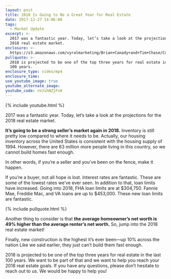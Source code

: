 ```yaml
---
layout: post
title: 2018 Is Going to Be a Great Year for Real Estate
date: 2017-12-27 14:06:00
tags:
  - Market Update
excerpt: >-
  2017 was a fantastic year. Today, let’s take a look at the projections for the
  2018 real estate market.
enclosure: >-
  https://s3.amazonaws.com/vyralmarketing/Brian+Canady+and+Tim+Chase/Colorado+Springs+Real+Estate-+2018+real+estate+market+predictions.mp4
pullquote: >-
  2018 is projected to be one of the top three years for real estate in the last
  100 years.
enclosure_type: video/mp4
enclosure_time:
use_youtube_image: true
youtube_alternate_image:
youtube_code: nVJshNZjFn8
---
```



{% include youtube.html %}

2017 was a fantastic year. Today, let’s take a look at the projections for the 2018 real estate market.

**It’s going to be a strong seller’s market again in 2018.** Inventory is still pretty low compared to where it needs to be. Actually, our housing inventory across the United States is consistent with the housing supply of 1994. However, there are 63 million more people living in this country, so we cannot build homes fast enough.

In other words, if you’re a seller and you’ve been on the fence, make it happen.

If you’re a buyer, not all hope is lost. Interest rates are fantastic. These are some of the lowest rates we’ve ever seen. In addition to that, loan limits have increased. Going into 2018, FHA loan limits are at $304,750. Fannie Mae, Freddie Mac, and VA loans are up to $453,000. These new loan limits are fantastic.

{% include pullquote.html %}

Another thing to consider is that **the average homeowner’s net worth is 49% higher than the average renter’s net worth.** So, jump into the 2018 real estate market!

Finally, new construction is the highest it’s ever been—up 10% across the nation Like we said earlier, they just can’t build them fast enough.

2018 is projected to be one of the top three years for real estate in the last 100 years. We want to be part of that and we want to help you reach your 2018 real estate goals. If you have any questions, please don’t hesitate to reach out to us. We would be happy to help you!